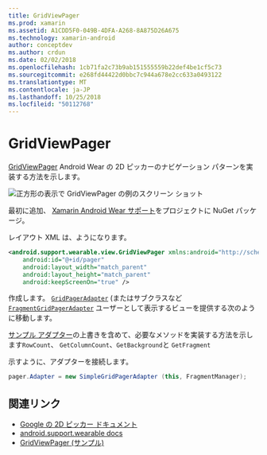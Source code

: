 ```yaml
---
title: GridViewPager
ms.prod: xamarin
ms.assetid: A1CDD5F0-049B-4DFA-A268-8A875D26A675
ms.technology: xamarin-android
author: conceptdev
ms.author: crdun
ms.date: 02/02/2018
ms.openlocfilehash: 1cb71fa2c73b9ab151555559b22def4be1cf5c73
ms.sourcegitcommit: e268fd44422d0bbc7c944a678e2cc633a0493122
ms.translationtype: MT
ms.contentlocale: ja-JP
ms.lasthandoff: 10/25/2018
ms.locfileid: "50112768"
---
```

# <a name="gridviewpager"></a>GridViewPager

[GridViewPager](https://developer.xamarin.com/samples/GridViewPager/) Android Wear の 2D ピッカーのナビゲーション パターンを実装する方法を示します。

![正方形の表示で GridViewPager の例のスクリーン ショット](gridviewpager-images/gridviewpager.png)

最初に追加、 [Xamarin Android Wear サポート](http://www.nuget.org/packages/Xamarin.Android.Wear/)をプロジェクトに NuGet パッケージ。

レイアウト XML は、ようになります。

```xml
<android.support.wearable.view.GridViewPager xmlns:android="http://schemas.android.com/apk/res/android"
    android:id="@+id/pager"
    android:layout_width="match_parent"
    android:layout_height="match_parent"
    android:keepScreenOn="true" />
```

作成します。 [`GridPagerAdapter`](http://developer.android.com/reference/android/support/wearable/view/GridPagerAdapter.html)
(またはサブクラスなど [`FragmentGridPagerAdapter`](http://developer.android.com/reference/android/support/wearable/view/FragmentGridPagerAdapter.html)
ユーザーとして表示するビューを提供する次のように移動します。

[サンプル アダプター](https://github.com/xamarin/monodroid-samples/blob/master/wear/GridViewPager/GridViewPager/SimpleGridPagerAdapter.cs)の上書きを含めて、必要なメソッドを実装する方法を示します`RowCount`、 `GetColumnCount`、`GetBackground`と `GetFragment`

示すように、アダプターを接続します。

```csharp
pager.Adapter = new SimpleGridPagerAdapter (this, FragmentManager);
```



## <a name="related-links"></a>関連リンク

- [Google の 2D ピッカー ドキュメント](https://developer.android.com/training/wearables/ui/2d-picker.html)
- [android.support.wearable docs](https://developer.android.com/reference/android/support/wearable/view/package-summary.html)
- [GridViewPager (サンプル)](https://developer.xamarin.com/samples/GridViewPager/)
